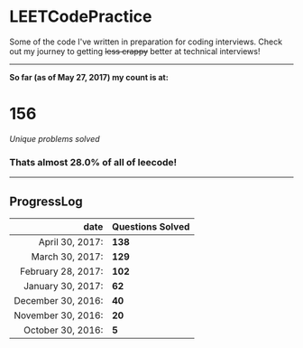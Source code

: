 # LEETCodePractice
Some of the code I've written in preparation for coding interviews. Check out my journey to getting ~~less crappy~~ better at technical interviews!

___

**So far (as of May 27, 2017) my count is at:**   
# 156
*Unique problems solved* 
### Thats almost 28.0% of all of leecode! 
___
## ProgressLog   
| date | Questions Solved |   
| -: | :- |   
| April 30, 2017: | **138** |   
| March 30, 2017: | **129** |   
| February 28, 2017: | **102** |   
| January 30, 2017: | **62** |   
| December 30, 2016: | **40** |   
| November 30, 2016: | **20** |   
| October 30, 2016: | **5**  |   

